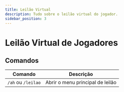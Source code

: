 ```yaml
---
title: Leilão Virtual
description: Tudo sobre o leilão virtual do jogador.
sidebar_position: 3
---
```


# Leilão Virtual de Jogadores

## Comandos
| Comando | Descrição |
| ----- | ------- |
| `/ah` ou `/leilao` | Abrir o menu principal de leilão |
